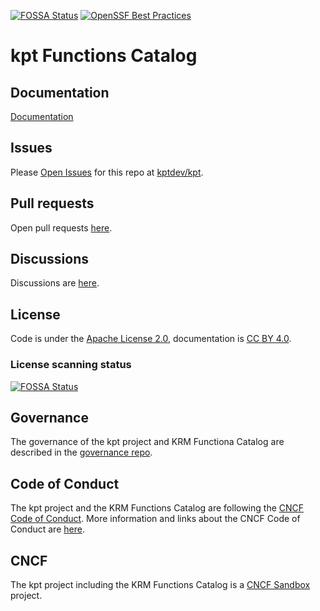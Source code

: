 [![FOSSA Status](https://app.fossa.com/api/projects/git%2Bgithub.com%2Fkptdev%2Fkrm-functions-catalog.svg?type=shield)](https://app.fossa.com/projects/git%2Bgithub.com%2Fkptdev%2Fkrm-functions-catalog?ref=badge_shield)
[![OpenSSF Best Practices](https://www.bestpractices.dev/projects/10657/badge)](https://www.bestpractices.dev/projects/10657)

# kpt Functions Catalog

## Documentation

[Documentation](https://catalog.kpt.dev/)

## Issues

Please [Open Issues](https://github.com/kptdev/kpt/issues) for this repo at [kptdev/kpt](https://github.com/kptdev/kpt/).

## Pull requests

Open pull requests [here](https://github.com/kptdev/krm-functions-catalog/pulls).

## Discussions

Discussions are [here](https://github.com/kptdev/kpt/discussions).

## License

Code is under the [Apache License 2.0](LICENSE), documentation is [CC BY 4.0](LICENSE-documentation).

### License scanning status

[![FOSSA Status](https://app.fossa.com/api/projects/git%2Bgithub.com%2Fkptdev%2Fkrm-functions-catalog.svg?type=large)](https://app.fossa.com/projects/git%2Bgithub.com%2Fkptdev%2Fkrm-functions-catalog?ref=badge_large)

## Governance

The governance of the kpt project and KRM Functiona Catalog are described in the
[governance repo](https://github.com/kptdev/governance).

## Code of Conduct

The kpt project and the KRM Functions Catalog are following the
[CNCF Code of Conduct](https://github.com/cncf/foundation/blob/main/code-of-conduct.md).
More information and links about the CNCF Code of Conduct are [here](code-of-conduct.md).

## CNCF

The kpt project including the KRM Functions Catalog is a [CNCF Sandbox](https://www.cncf.io/sandbox-projects/) project.
